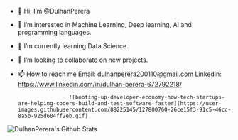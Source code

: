 - 👋 Hi, I’m @DulhanPerera
- 👀 I’m interested in Machine Learning, Deep learning, AI and programming languages.
- 🌱 I’m currently learning Data Science
- 💞️ I’m looking to collaborate on new projects.
- 📫 How to reach me Email: dulhanperera200110@gmail.com
                      Linkedin: https://www.linkedin.com/in/dulhan-perera-672792218/
                      
                      
                      
                      
                      
                      
                      ![booting-up-developer-economy-how-tech-startups-are-helping-coders-build-and-test-software-faster](https://user-images.githubusercontent.com/88225145/127800760-26ce15f3-91c5-46cc-8a5b-925d604ff2eb.gif)

                      
                      
                      
                      


<img align="left" alt="DulhanPerera's Github Stats" src="https://github-readme-stats.vercel.app/api?username=DulhanPerera&show_icons=true&hide_border=true" />

<!---
DulhanPerera/DulhanPerera is a ✨ special ✨ repository because its `README.md` (this file) appears on your GitHub profile.
You can click the Preview link to take a look at your changes.
--->
